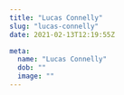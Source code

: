 ```yaml
---
title: "Lucas Connelly"
slug: "lucas-connelly"
date: 2021-02-13T12:19:55Z

meta:
  name: "Lucas Connelly"
  dob: ""
  image: ""
---
```


